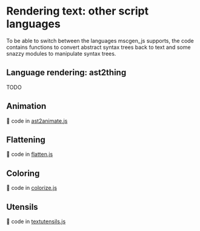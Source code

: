 # Rendering text: other script languages

To be able to switch between the languages mscgen_js supports, the code contains
functions to convert abstract syntax trees back to text and some snazzy
modules to manipulate syntax trees.


## Language rendering: ast2thing
TODO

## Animation
:page_with_curl: code in [ast2animate.js](ast2animate.js)

## Flattening
:page_with_curl: code in [flatten.js](flatten.js)

## Coloring
:page_with_curl: code in [colorize.js](colorize.js)

## Utensils
:page_with_curl: code in [textutensils.js](textutensils.js)
